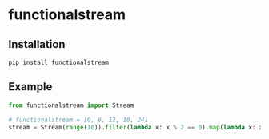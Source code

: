 # functionalstream

## Installation

```shell script
pip install functionalstream
```

## Example

```python
from functionalstream import Stream

# functionalstream = [0, 6, 12, 18, 24]
stream = Stream(range(10)).filter(lambda x: x % 2 == 0).map(lambda x: x * 3).to_list()
```
